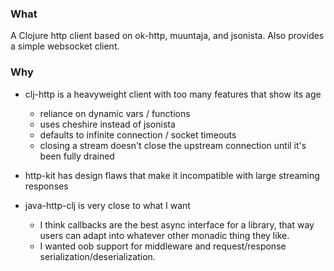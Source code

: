 
### What

A Clojure http client based on ok-http, muuntaja, and jsonista. Also provides a simple websocket client.

### Why

* clj-http is a heavyweight client with too many features that show its age
  * reliance on dynamic vars / functions
  * uses cheshire instead of jsonista
  * defaults to infinite connection / socket timeouts
  * closing a stream doesn't close the upstream connection until it's been fully drained
    
* http-kit has design flaws that make it incompatible with large streaming responses
  
* java-http-clj is very close to what I want
   * I think callbacks are the best async interface for a library, that way users can
     adapt into whatever other monadic thing they like.
   * I wanted oob support for middleware and request/response serialization/deserialization.
  